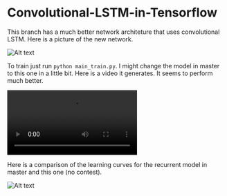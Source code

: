 # Convolutional-LSTM-in-Tensorflow
This branch has a much better network architeture that uses convolutional LSTM. Here is a picture of the new network.

![Alt text](https://github.com/loliverhennigh/Convolutional-LSTM-in-Tensorflow/blob/residual_model/figs/res_model.png)

To train just run `python main_train.py`. I might change the model in master to this one in a little bit. Here is a video it generates. It seems to perform much better.

![Alt text](https://github.com/loliverhennigh/Convolutional-LSTM-in-Tensorflow/blob/residual_model/figs/generated_residual_network.mov)

Here is a comparison of the learning curves for the recurrent model in master and this one (no contest).

![Alt text](https://github.com/loliverhennigh/Convolutional-LSTM-in-Tensorflow/blob/residual_model/figs/loss_plot.png)



